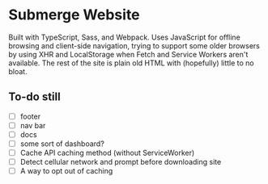 # Submerge Website

Built with TypeScript, Sass, and Webpack. Uses JavaScript for offline browsing
and client-side navigation, trying to support some older browsers by using XHR
and LocalStorage when Fetch and Service Workers aren't available. The rest of
the site is plain old HTML with (hopefully) little to no bloat.

## To-do still

- [ ] footer
- [ ] nav bar
- [ ] docs
- [ ] some sort of dashboard?
- [ ] Cache API caching method (without ServiceWorker)
- [ ] Detect cellular network and prompt before downloading site
- [ ] A way to opt out of caching
